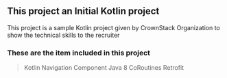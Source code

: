 ## This project an Initial Kotlin project

This project is a sample Kotlin project given by CrownStack Organization to show the technical skills to the recruiter

### These are the item included in this project

> Kotlin
> Navigation Component
> Java 8
> CoRoutines
> Retrofit
